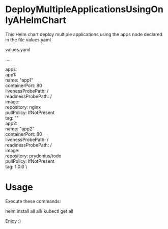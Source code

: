 # DeployMultipleApplicationsUsingOnlyAHelmChart

This Helm chart deploy multiple applications using the apps node declared in the file values.yaml


values.yaml

....

apps: \
  app1: \
    name: "app1" \
    containerPort: 80 \
    livenessProbePath: / \
    readinessProbePath: / \
    image: \
      repository: nginx \
      pullPolicy: IfNotPresent \
      tag: "" \
  app2: \
    name: "app2" \
    containerPort: 80 \
    livenessProbePath: / \
    readinessProbePath: / \
    image: \
      repository: prydonius/todo \
      pullPolicy: IfNotPresent \
      tag: 1.0.0 \



# Usage

Execute these commands:

helm install all all/
kubectl get all

Enjoy :)
